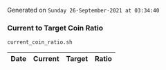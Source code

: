 Generated on `Sunday 26-September-2021 at 03:34:40`

### Current to Target Coin Ratio
`current_coin_ratio.sh`

Date|Current|Target|Ratio
---|---|---|---
